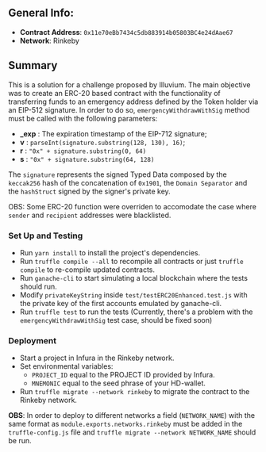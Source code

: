## General Info:

-   **Contract Address**: `0x11e70eBb7434c5db883914b05803BC4e24dAae67`
-   **Network**: Rinkeby

## Summary

This is a solution for a challenge proposed by Illuvium. The main objective was to create an ERC-20 based contract with the functionality of transferring funds to an emergency address defined by the Token holder via an EIP-512 signature. In order to do so, `emergencyWithdrawWithSig` method must be called with the following parameters:

-   **\_exp** : The expiration timestamp of the EIP-712 signature;
-   **v** : `parseInt(signature.substring(128, 130), 16)`;
-   **r** : `"0x" + signature.substring(0, 64)`
-   **s** : `"0x" + signature.substring(64, 128)`

The `signature` represents the signed Typed Data composed by the `keccak256` hash of the concatenation of `0x1901`, the `Domain Separator` and the `hashStruct` signed by the signer's private key.

OBS: Some ERC-20 function were overriden to accomodate the case where `sender` and `recipient` addresses were blacklisted.

### Set Up and Testing

-   Run `yarn install` to install the project's dependencies.
-   Run `truffle compile --all` to recompile all contracts or just `truffle compile` to re-compile updated contracts.
-   Run `ganache-cli` to start simulating a local blockchain where the tests should run.
-   Modify `privateKeyString` inside `test/testERC20Enhanced.test.js` with the private key of the first accounts emulated by ganache-cli.
-   Run `truffle test` to run the tests (Currently, there's a problem with the `emergencyWithdrawWithSig` test case, should be fixed soon)

### Deployment

-   Start a project in Infura in the Rinkeby network.
-   Set environmental variables:
    -   `PROJECT_ID` equal to the PROJECT ID provided by Infura.
    -   `MNEMONIC` equal to the seed phrase of your HD-wallet.
-   Run `truffle migrate --network rinkeby` to migrate the contract to the Rinkeby network.

**OBS**: In order to deploy to different networks a field (`NETWORK_NAME`) with the same format as `module.exports.networks.rinkeby` must be added in the `truffle-config.js` file and `truffle migrate --network NETWORK_NAME` should be run.
